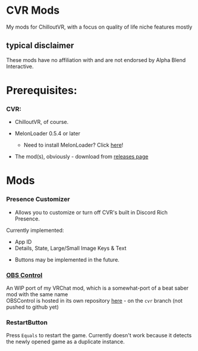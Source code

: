 ﻿# CVR Mods

My mods for ChilloutVR, with a focus on quality of life niche features mostly

## typical disclaimer
These mods have no affiliation with and are not endorsed by Alpha Blend Interactive.


# Prerequisites:
### CVR:
- ChilloutVR, of course.
- MelonLoader 0.5.4 or later
  - Need to install MelonLoader? Click [here](https://melonwiki.xyz/)!

- The mod(s), obviously - download from [releases page](https://github.com/Aniiiiiimal/CVRMods/releases)

# Mods

### Presence Customizer
- Allows you to customize or turn off CVR's built in Discord Rich Presence.

Currently implemented:
- App ID
- Details, State, Large/Small Image Keys & Text 
* Buttons may be implemented in the future. 

### [OBS Control](https://github.com/aniiiiiimal/obscontrol)
An WIP port of my VRChat mod, which is a somewhat-port of a beat saber mod with the same name\
OBSControl is hosted in its own repository [here](https://github.com/aniiiiiimal/obscontrol) - on the `cvr` branch (not pushed to github yet)

### RestartButton
Press `Equals` to restart the game. Currently doesn't work because it detects the newly opened game as a duplicate instance.